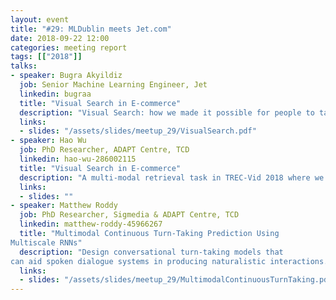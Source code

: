 ```yaml
---
layout: event
title: "#29: MLDublin meets Jet.com"
date: 2018-09-22 12:00
categories: meeting report
tags: [["2018"]]
talks:
- speaker: Bugra Akyildiz
  job: Senior Machine Learning Engineer, Jet
  linkedin: bugraa
  title: "Visual Search in E-commerce"
  description: "Visual Search: how we made it possible for people to take a picture and search for similar products."
  links:
  - slides: "/assets/slides/meetup_29/VisualSearch.pdf"
- speaker: Hao Wu
  job: PhD Researcher, ADAPT Centre, TCD
  linkedin: hao-wu-286002115
  title: "Visual Search in E-commerce"
  description: "A multi-modal retrieval task in TREC-Vid 2018 where we use given text segments as queries to find related images or videos and then make up to a story."
  links:
  - slides: ""
- speaker: Matthew Roddy
  job: PhD Researcher, Sigmedia & ADAPT Centre, TCD
  linkedin: matthew-roddy-45966267
  title: "Multimodal Continuous Turn-Taking Prediction Using
Multiscale RNNs"
  description: "Design conversational turn-taking models that
can aid spoken dialogue systems in producing naturalistic interactions. Predicting turn-taking using LSTMs and multimodal data."
  links:
  - slides: "/assets/slides/meetup_29/MultimodalContinuousTurnTaking.pdf"
---
```

